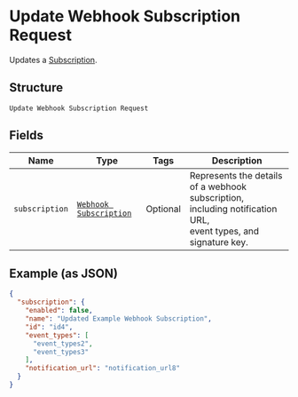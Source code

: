 
# Update Webhook Subscription Request

Updates a [Subscription](../../doc/models/webhook-subscription.md).

## Structure

`Update Webhook Subscription Request`

## Fields

| Name | Type | Tags | Description |
|  --- | --- | --- | --- |
| `subscription` | [`Webhook Subscription`](../../doc/models/webhook-subscription.md) | Optional | Represents the details of a webhook subscription, including notification URL,<br>event types, and signature key. |

## Example (as JSON)

```json
{
  "subscription": {
    "enabled": false,
    "name": "Updated Example Webhook Subscription",
    "id": "id4",
    "event_types": [
      "event_types2",
      "event_types3"
    ],
    "notification_url": "notification_url8"
  }
}
```

